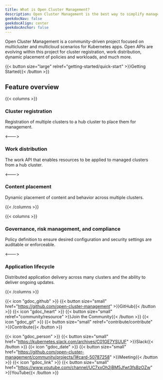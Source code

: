 ```yaml
---
title: What is Open Cluster Management?
description: Open Cluster Management is the best way to simplify management of multiple Kubernetes clusters.
geekdocNav: false
geekdocAlign: center
geekdocAnchor: false
---
```


Open Cluster Management is a community-driven project focused on multicluster and multicloud scenarios for Kubernetes apps. Open APIs are evolving within this project for cluster registration, work distribution, dynamic placement of policies and workloads, and much more.

{{< button size="large" relref="getting-started/quick-start" >}}Getting Started{{< /button >}}

## Feature overview

{{< columns >}}

### Cluster registration

Registration of multiple clusters to a hub cluster to place them for management.

<--->

### Work distribution

The work API that enables resources to be applied to managed clusters from a hub cluster.

<--->

### Content placement

Dynamic placement of content and behavior across multiple clusters.

{{< /columns >}}

{{< columns >}}

### Governance, risk management, and compliance

Policy definition to ensure desired configuration and security settings are auditable or enforceable.

<--->

### Application lifecycle

Distributed application delivery across many clusters and the ability to deliver ongoing updates.

{{< /columns >}}

{{< icon "gdoc_github" >}} {{< button size="small" href="https://github.com/open-cluster-management" >}}GitHub{{< /button >}}
{{< icon "gdoc_heart" >}} {{< button size="small" relref="community/resource" >}}Join the Community{{< /button >}}
{{< icon "gdoc_git" >}} {{< button size="small" relref="contribute/contribute" >}}Contribute{{< /button >}}

{{< icon "gdoc_person" >}} {{< button size="small" href="https://kubernetes.slack.com/archives/C01GE7YSUUF" >}}Slack{{< /button >}}
{{< icon "gdoc_date" >}} {{< button size="small" href="https://github.com/open-cluster-management/community/projects/1#card-50787258" >}}Meeting{{< /button >}}
{{< icon "gdoc_link" >}} {{< button size="small" href="https://www.youtube.com/channel/UC7xxOh2jBM5Jfwt3fsBzOZw" >}}YouTube{{< /button >}}

